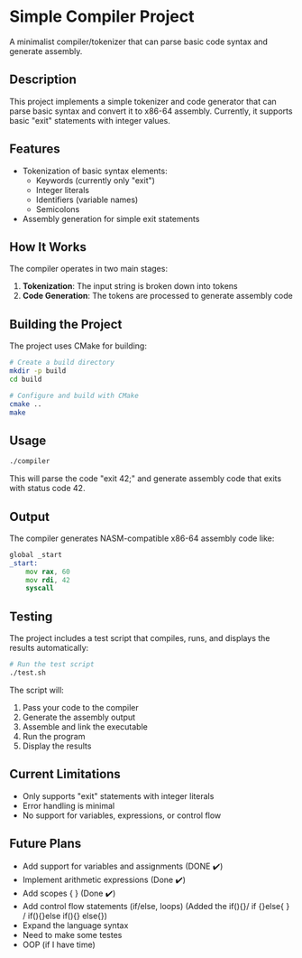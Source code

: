 # Simple Compiler Project

A minimalist compiler/tokenizer that can parse basic code syntax and generate assembly.

## Description

This project implements a simple tokenizer and code generator that can parse basic syntax and convert it to x86-64 assembly. Currently, it supports basic "exit" statements with integer values.

## Features

- Tokenization of basic syntax elements:
  - Keywords (currently only "exit")
  - Integer literals
  - Identifiers (variable names)
  - Semicolons
- Assembly generation for simple exit statements

## How It Works

The compiler operates in two main stages:
1. **Tokenization**: The input string is broken down into tokens
2. **Code Generation**: The tokens are processed to generate assembly code

## Building the Project

The project uses CMake for building:

```bash
# Create a build directory
mkdir -p build
cd build

# Configure and build with CMake
cmake ..
make
```

## Usage

```bash
./compiler
```

This will parse the code "exit 42;" and generate assembly code that exits with status code 42.

## Output

The compiler generates NASM-compatible x86-64 assembly code like:

```asm
global _start
_start:
    mov rax, 60
    mov rdi, 42
    syscall
```

## Testing

The project includes a test script that compiles, runs, and displays the results automatically:

```bash
# Run the test script
./test.sh
```

The script will:
1. Pass your code to the compiler
2. Generate the assembly output
3. Assemble and link the executable
4. Run the program
5. Display the results

## Current Limitations

- Only supports "exit" statements with integer literals
- Error handling is minimal
- No support for variables, expressions, or control flow

## Future Plans

- Add support for variables and assignments (DONE ✔️)
- Implement arithmetic expressions (Done ✔️)
- Add scopes { } (Done ✔️)
- Add control flow statements (if/else, loops) (Added the if(){}/ if {}else{ } / if(){}else if(){} else{})
- Expand the language syntax
- Need to make some testes
- OOP (if I have time)
